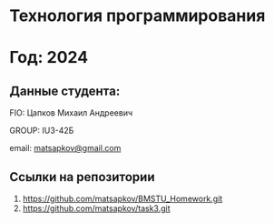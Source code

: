 # Технология программирования
# Год: 2024

## Данные студента:

FIO: Цапков Михаил Андреевич

GROUP: IU3-42Б

email: matsapkov@gmail.com

## Ссылки на репозитории

1. https://github.com/matsapkov/BMSTU_Homework.git
2. https://github.com/matsapkov/task3.git